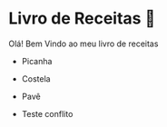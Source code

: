 # Livro de Receitas :meat_on_bone:

Olá! Bem Vindo ao meu livro de receitas 

* Picanha

* Costela

* Pavê

* Teste conflito

  

  

